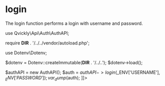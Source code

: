# login

<include from="Snippets-AuthAPI.md" element-id="snippet-header" />

The login function performs a login with username and password.

<tabs>
<tab title="%code-php%">
<code-block lang="php">
<![CDATA[
<?php
declare(strict_types=1);

use Qvickly\Api\Auth\AuthAPI;

require __DIR__ . '/../../vendor/autoload.php';

use Dotenv\Dotenv;

$dotenv = Dotenv::createImmutable(__DIR__ . '/../..');
$dotenv->load();

$authAPI = new AuthAPI();
$auth = $authAPI->login($_ENV['USERNAME'], $_ENV['PASSWORD']);
var_dump($auth);
]]>
</code-block>

<include from="Snippets-PHP-Module.md" element-id="snippet-composer-require" />

</tab>
</tabs>
